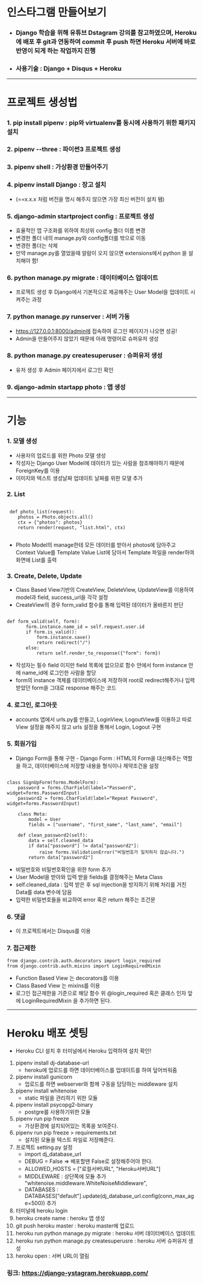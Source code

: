 # 인스타그램 만들어보기

- ### Django 학습을 위해 유튜브 Dstagram 강의를 참고하였으며, Heroku에 배포 후 git과 연동하여 commit 후 push 하면 Heroku 서버에 바로 반영이 되게 하는 작업까지 진행
- ### 사용기술 : Django + Disqus + Heroku

---

# 프로젝트 생성법

### 1. pip install pipenv : pip와 virtualenv를 동시에 사용하기 위한 패키지 설치

### 2. pipenv --three : 파이썬3 프로젝트 생성

### 3. pipenv shell : 가상환경 만들어주기

### 4. pipenv install Django : 장고 설치

- (==x.x.x 처럼 버전을 명시 해주지 않으면 가장 최신 버전이 설치 됌)

### 5. django-admin startproject config : 프로젝트 생성

- 효율적인 앱 구조화를 위하여 최상위 config 폴더 이름 변경
- 변경한 폴더 내의 manage.py와 config폴더를 밖으로 이동
- 변경한 폴더는 삭제
- 만약 manage.py를 열었을때 알람이 오지 않으면 extensions에서 python 을 설치해야 함!

### 6. python manage.py migrate : 데이터베이스 업데이트

- 프로젝트 생성 후 Django에서 기본적으로 제공해주는 User Model을 업데이트 시켜주는 과정

### 7. python manage.py runserver : 서버 가동

- https://127.0.0.1:8000/admin에 접속하여 로그인 페이지가 나오면 성공!
- Admin을 만들어주지 않았기 때문에 아래 명령어로 슈퍼유저 생성

### 8. python manage.py createsuperuser : 슈퍼유저 생성

- 유저 생성 후 Admin 페이지에서 로그인 확인

### 9. django-admin startapp photo : 앱 생성

---

# 기능

### 1. 모델 생성

- 사용자의 업로드를 위한 Photo 모델 생성
- 작성자는 Django User Model에 데이터가 있는 사람을 참조해야하기 때문에 ForeignKey를 이용
- 이미지와 텍스트 생성날짜 업데이트 날짜를 위한 모델 추가

### 2. List

<pre><code>
 def photo_list(request):
    photos = Photo.objects.all()
    ctx = {"photos": photos}
    return render(request, "list.html", ctx)
 </code></pre>

- Photo Model의 manage한테 모든 데이터를 받아서 photos에 담아주고 Context Value를 Template Value List에 담아서 Template 파일을 render하여 화면에 List를 출력

### 3. Create, Delete, Update

- Class Based View기반의 CreateView, DeleteView, UpdateView를 이용하여 model과 field, success_url을 각각 설정
- CreateView의 경우 form_valid 함수를 통해 입력된 데이터가 올바른지 판단
<pre><code>
def form_valid(self, form):
       form.instance.name_id = self.request.user.id
       if form.is_valid():
           form.instance.save()
           return redirect("/")
       else:
           return self.render_to_response({"form": form})
</code></pre>
- 작성자는 필수 field 이지만 field 목록에 없으므로 함수 안에서 form instance 안에 name_id에 로그인한 사람을 할당
- form의 instance 객체를 데이터베이스에 저장하여 root로 redirect해주거나 입력 받았던 form을 그대로 response 해주는 코드

### 4. 로그인, 로그아웃

- accounts 앱에서 urls.py를 만들고, LoginView, LogoutView를 이용하고 따로 View 설정을 해주지 않고 urls 설정을 통해서 Login, Logout 구현

### 5. 회원가입

- Django Form을 통해 구현 - Django Form : HTML의 Form을 대신해주는 역할을 하고, 데이터베이스에 저장할 내용을 형식이나 제약조건을 설정
<pre><code>
class SignUpForm(forms.ModelForm):
    password = forms.CharField(label="Password", widget=forms.PasswordInput)
    password2 = forms.CharField(label="Repeat Password", widget=forms.PasswordInput)

    class Meta:
        model = User
        fields = ["username", "first_name", "last_name", "email"]

    def clean_password2(self):
        data = self.cleaned_data
        if data["password"] != data["password2"]:
            raise forms.ValidationError("비밀번호가 일치하지 않습니다.")
        return data["password2"]
</code></pre>

- 비밀번호와 비밀번호확인을 위한 form 추가
- User Model을 받아와 입력 받을 fields를 결정해주는 Meta Class
- self.cleaned_data : 입력 받은 후 sql injection을 방지하기 위해 처리를 거친 Data를 data 변수에 담음
- 입력한 비밀번호들을 비교하여 error 혹은 return 해주는 조건문

### 6. 댓글

- 이 프로젝트에서는 Disqus를 이용

### 7. 접근제한

<pre><code>from django.contrib.auth.decorators import login_required
from django.contrib.auth.mixins import LoginRequiredMixin
</code></pre>

- Function Based View 는 decorators를 이용
- Class Based View 는 mixins를 이용
- 로그인 접근제한을 기준으로 해당 함수 위 @login_required 혹은 클래스 인자 앞에 LoginRequiredMixin 을 추가하면 된다.

---

# Heroku 배포 셋팅

- Heroku CLI 설치 후 터미널에서 Heroku 입력하여 설치 확인!

1.  pipenv install dj-database-url
    - heroku에 업로드를 하면 데이터베이스를 업데이트를 하여 덮어씌워줌
2.  pipenv install gunicorn
    - 업로드를 하면 webserver와 함께 구동을 담당하는 middleware 설치
3.  pipenv install whitenoise
    - static 파일을 관리하기 위한 모듈
4.  pipenv install psycopg2-binary
    - postgre를 사용하기위한 모듈
5.  pipenv run pip freeze
    - 가상환경에 설치되어있는 목록을 보여준다.
6.  pipenv run pip freeze > requirements.txt
    - 설치된 모듈을 텍스트 파일로 저장해준다.
7.  프로젝트 setting.py 설정
    - import dj_database_url
    - DEBUG = False => 배포할땐 False로 설정해주어야 한다.
    - ALLOWED_HOSTS = ["로컬서버URL", "Heroku서버URL"]
    - MIDDLEWARE : 상단쪽에 모듈 추가 "whitenoise.middleware.WhiteNoiseMiddleware",
    - DATABASES : DATABASES["default"].update(dj_database_url.config(conn_max_age=500)) 추가
8.  터미널에 heroku login
9.  heroku create name : heroku 앱 생성
10. git push heroku master : heroku master에 업로드
11. heroku run python manage.py migrate : heroku 서버 데이터베이스 업데이트
12. heroku run python manage.py createsuperusre : heroku 서버 슈퍼유저 생성
13. heroku open : 서버 URL이 열림

### 링크: <https://django-ystagram.herokuapp.com/>
